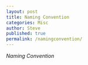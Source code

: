 ```yaml
---
layout: post
title: Naming Convention
categories: Misc
author: Steve
published: true
permalink: /namingconvention/
---
```


_Naming Convention_
